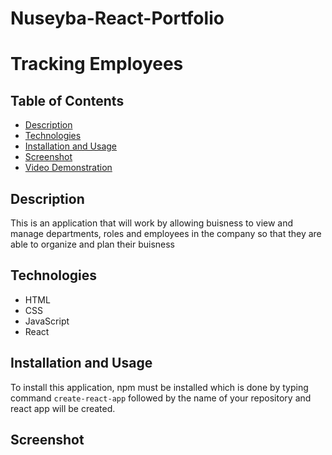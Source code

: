 #  Nuseyba-React-Portfolio

# Tracking Employees

## Table of Contents

- [Description](#description)
- [Technologies](#technologies)
- [Installation and Usage](#installation-and-usage)
- [Screenshot](#screenshot)
- [Video Demonstration](#video-link)

## Description

This is an application that will work by allowing buisness to view and manage departments, roles and employees in the company so that they are able to organize and plan their buisness 

## Technologies

- HTML
- CSS
- JavaScript
- React

## Installation and Usage

To install this application, npm must be installed which is done by typing command `create-react-app` followed by the name of your repository and react app will be created.

## Screenshot